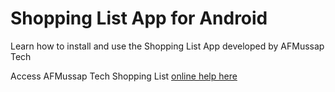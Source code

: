 # Shopping List App for Android

Learn how to install and use the Shopping List App developed by AFMussap Tech

Access AFMussap Tech Shopping List [online help here](https://andreamussap.github.io/AFMussap-Tech-Shopping-List/)
